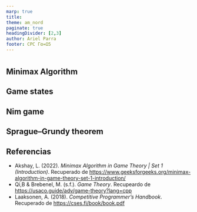 ```yaml
---
marp: true
title: 
theme: am_nord
paginate: true
headingDivider: [2,3]
author: Ariel Parra
footer: CPC Γα=Ω5
---
```


<!-- _class: cover_e -->
<!-- _paginate: "" -->
<!-- _footer: ![](./img/GALLOS_black_rectangle_transparent.png) -->
<!-- _header: ![](./img/GALLO.png) -->

# <!-- fit -->




 
## Minimax Algorithm
## Game states  
## Nim game  
## Sprague–Grundy theorem

## Referencias 

- Akshay, L. (2022). *Minimax Algorithm in Game Theory | Set 1 (Introduction)*. Recuperado de <https://www.geeksforgeeks.org/minimax-algorithm-in-game-theory-set-1-introduction/>
- Qi,B & Brebenel, M. (s.f.). *Game Theory*. Recupeardo de <https://usaco.guide/adv/game-theory?lang=cpp>
- Laaksonen, A. (2018). *Competitive Programmer’s Handbook*. Recuperado de <https://cses.fi/book/book.pdf>
